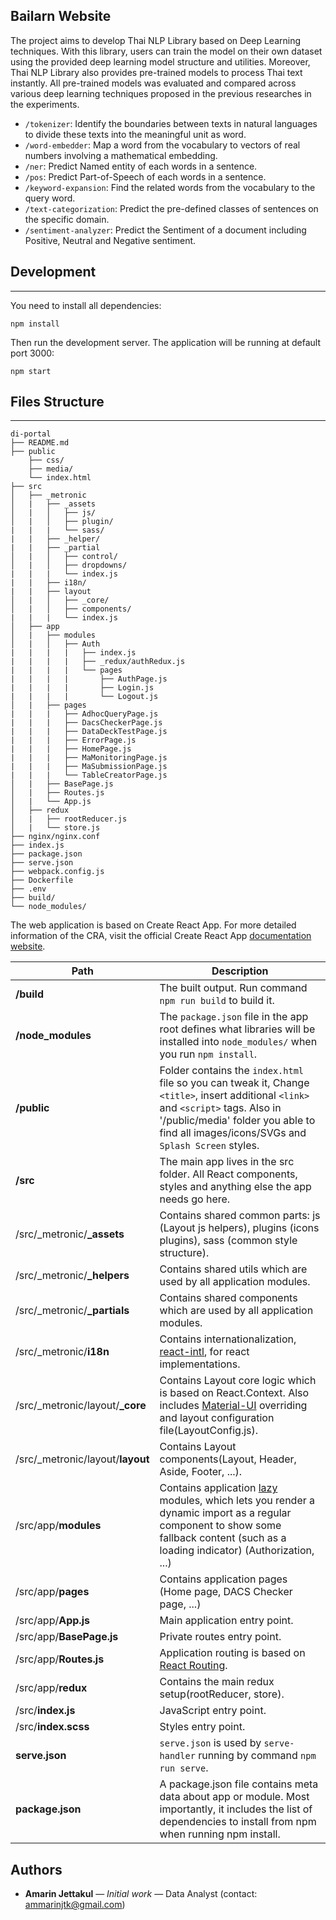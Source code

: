 ## Bailarn Website

The project aims to develop Thai NLP Library based on Deep Learning techniques. With this library, users can train the model on their own dataset using the provided deep learning model structure and utilities. Moreover, Thai NLP Library also provides pre-trained models to process Thai text instantly. All pre-trained models was evaluated and compared across various deep learning techniques proposed in the previous researches in the experiments.

- `/tokenizer`: Identify the boundaries between texts in natural languages to divide these texts into the meaningful unit as word.
- `/word-embedder`: Map a word from the vocabulary to vectors of real numbers involving a mathematical embedding.
- `/ner`: Predict Named entity of each words in a sentence.
- `/pos`: Predict Part-of-Speech of each words in a sentence.
- `/keyword-expansion`: Find the related words from the vocabulary to the query word.
- `/text-categorization`: Predict the pre-defined classes of sentences on the specific domain.
- `/sentiment-analyzer`: Predict the Sentiment of a document including Positive, Neutral and Negative sentiment.

## Development
---
You need to install all dependencies:

    npm install

Then run the development server. The application will be running at default port 3000:

    npm start

## Files Structure
---


```
di-portal
├── README.md
├── public
    ├── css/
    ├── media/
    └── index.html
├── src
│   ├── _metronic
│   |   ├── _assets
│   |   │   ├── js/
│   |   │   ├── plugin/
|   |   |   └── sass/
|   |   ├── _helper/
|   |   ├── _partial
│   |   │   ├── control/
│   |   │   ├── dropdowns/
|   |   |   └── index.js
|   |   ├── i18n/
|   |   ├── layout
│   |   │   ├── _core/
│   |   │   ├── components/
|   |   |   └── index.js
│   ├── app
│   |   ├── modules
│   |   │   ├── Auth
|   |   |   |   ├── index.js
|   |   |   |   ├── _redux/authRedux.js
|   |   |   |   └── pages
|   |   |   |       ├── AuthPage.js
|   |   |   |       ├── Login.js
|   |   |   |       └── Logout.js
│   |   ├── pages
|   |   |   ├── AdhocQueryPage.js
|   |   |   ├── DacsCheckerPage.js
|   |   |   ├── DataDeckTestPage.js
|   |   |   ├── ErrorPage.js
|   |   |   ├── HomePage.js
|   |   |   ├── MaMonitoringPage.js
|   |   |   ├── MaSubmissionPage.js
|   |   |   └── TableCreatorPage.js
│   |   ├── BasePage.js
│   |   ├── Routes.js
│   |   └── App.js
│   ├── redux
│   |   ├── rootReducer.js
│   |   └── store.js
├── nginx/nginx.conf
├── index.js
├── package.json
├── serve.json
├── webpack.config.js
├── Dockerfile
├── .env
├── build/
└── node_modules/

```
The web application is based on Create React App. For more detailed information of the CRA, visit the official Create React App [documentation website](https://create-react-app.dev/docs/getting-started/).

| Path | Description |
| ----------- | ----------- |
| **/build** | The built output. Run command `npm run build` to build it. |
| **/node_modules** | The `package.json` file in the app root defines what libraries will be installed into `node_modules/` when you run `npm install`. |
| **/public** | Folder contains the `index.html` file so you can tweak it, Change `<title>`, insert additional `<link>` and `<script>` tags. Also in '/public/media' folder you able to find all images/icons/SVGs and `Splash Screen` styles. |
| **/src** | The main app lives in the src folder. All React components, styles and anything else the app needs go here. |
| /src/_metronic/**_assets** | Contains shared common parts: js (Layout js helpers), plugins (icons plugins), sass (common style structure). |
| /src/_metronic/**_helpers** | Contains shared utils which are used by all application modules. |
| /src/_metronic/**_partials** | Contains shared components which are used by all application modules. |
| /src/_metronic/**i18n** | Contains internationalization, [react-intl](https://github.com/formatjs/formatjs),  for react implementations. |
| /src/_metronic/layout/**_core** | Contains Layout core logic which is based on React.Context. Also includes [Material-UI](https://material-ui.com/customization/theming/) overriding and layout configuration file(LayoutConfig.js). |
| /src/_metronic/layout/**layout** | Contains Layout components(Layout, Header, Aside, Footer, ...). |
| /src/app/**modules** | Contains application [lazy](https://en.reactjs.org/docs/code-splitting.html) modules, which lets you render a dynamic import as a regular component to show some fallback content (such as a loading indicator) (Authorization, ...) |
| /src/app/**pages** | Contains application pages (Home page, DACS Checker page, ...) |
| /src/app/**App.js** | Main application entry point. |
| /src/app/**BasePage.js** | Private routes entry point. |
| /src/app/**Routes.js** | Application routing is based on [React Routing](https://reactrouter.com/web). |
| /src/app/**redux** | Contains the main redux setup(rootReducer, store). |
| /src/**index.js** | JavaScript entry point. |
| /src/**index.scss** | Styles entry point. |
| **serve.json** | `serve.json` is used by `serve-handler` running by command `npm run serve`. |
| **package.json** | A package.json file contains meta data about app or module. Most importantly, it includes the list of dependencies to install from npm when running npm install. |


## Authors
- **Amarin Jettakul** &mdash; _Initial work_ &mdash; Data Analyst (contact: ammarinjtk@gmail.com)
